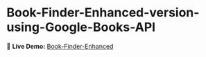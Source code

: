 # Book-Finder-Enhanced-version-using-Google-Books-API

🚀 **Live Demo:** [Book-Finder-Enhanced](https://kingslayer458.github.io/Book-Finder-Enhanced-version-using-Google-Books-API/)
